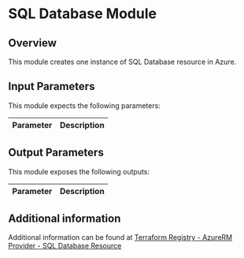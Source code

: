 # SQL Database Module

## Overview

This module creates one instance of SQL Database resource in Azure.

## Input Parameters

This module expects the following parameters:

| Parameter | Description |
|-|-|

## Output Parameters

This module exposes the following outputs:

| Parameter | Description |
|-|-|

## Additional information

Additional information can be found at [Terraform Registry - AzureRM Provider - SQL Database Resource](https://registry.terraform.io/providers/hashicorp/azurerm/latest/docs/resources/mssql_database)
